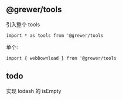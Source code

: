 ## @grewer/tools


引入整个 tools
```
import * as tools from '@grewer/tools
```

单个:

```
import { webDownload } from '@grewer/tools
```


## todo

实现 lodash 的 isEmpty
